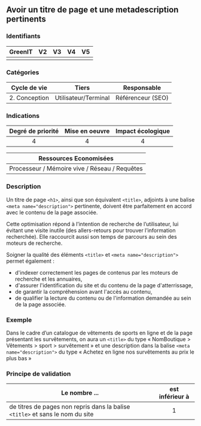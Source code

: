 ## Avoir un titre de page et une metadescription pertinents

### Identifiants

| GreenIT | V2  | V3  | V4  | V5  |
| :-----: | :-: | :-: | :-: | :-: |
|         |     |     |     |     |

### Catégories

| Cycle de vie  |        Tiers         |    Responsable    |
| :-----------: | :------------------: | :---------------: |
| 2. Conception | Utilisateur/Terminal | Référenceur (SEO) |

### Indications

| Degré de priorité | Mise en oeuvre | Impact écologique |
| :---------------: | :------------: | :---------------: |
|         4         |       4        |         4         |

|            Ressources Economisées             |
| :-------------------------------------------: |
| Processeur / Mémoire vive / Réseau / Requêtes |

### Description

Un titre de page `<h1>`, ainsi que son équivalent `<title>`, adjoints à une balise `<meta name="description">` pertinente, doivent être parfaitement en accord avec le contenu de la page associée.

Cette optimisation répond à l’intention de recherche de l’utilisateur, lui évitant une visite inutile (des allers-retours pour trouver l’information recherchée). Elle raccourcit aussi son temps de parcours au sein des moteurs de recherche.

Soigner la qualité des éléments `<title>` et `<meta name="description">` permet également :

- d'indexer correctement les pages de contenus par les moteurs de recherche et les annuaires,
- d'assurer l'identification du site et du contenu de la page d'atterrissage,
- de garantir la compréhension avant l'accès au contenu,
- de qualifier la lecture du contenu ou de l'information demandée au sein de la page associée.

### Exemple

Dans le cadre d’un catalogue de vêtements de sports en ligne et de la page présentant les survêtements, on aura un `<title>` du type « NomBoutique > Vêtements > sport > survêtement » et une description dans la balise `<meta name="description">` du type « Achetez en ligne nos survêtements au prix le plus bas »

### Principe de validation

| Le nombre ...                                                                 | est inférieur à |
| ----------------------------------------------------------------------------- | :-------------: |
| de titres de pages non repris dans la balise `<title>` et sans le nom du site |        1        |
